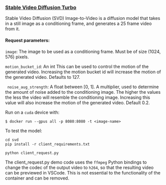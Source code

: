 ### [Stable Video Diffusion Turbo](./svd)
Stable Video Diffusion (SVD) Image-to-Video is a diffusion model that takes in a still image as a conditioning frame, and generates a 25 frame video from it.

#### Request parameters:

`image`: The image to be used as a conditioning frame. Must be of size (1024, 576) pixels.

`motion_bucket_id`: An int This can be used to control the motion of the generated video. Increasing the motion bucket id will increase the motion of the generated video.
Defaults to 127.

` noise_aug_strength`: A float between [0, 1]. A multiplier, used to determine the amount of noise added to the conditioning image. The higher the values the less the video will resemble the conditioning image. Increasing this value will also increase the motion of the generated video. 
Default 0.2.


Run on a `cuda` device with:
```
$ docker run --gpus all -p 8080:8080 -t <image-name>
```

To test the model:
```
cd svd
pip install -r client_requirements.txt

python client_request.py
```

The client_request.py demo code uses the `ffmpeg` Python bindings to change the codec of the output video to `h264`, so that the resulting video can be previewed in VSCode. This is not essential to the functionality of the container and can be removed.